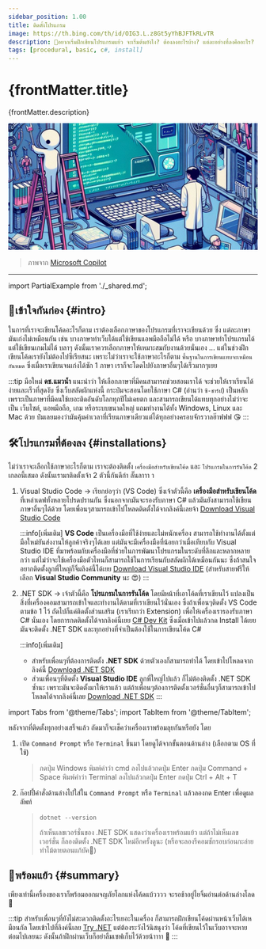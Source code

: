 ```yaml
---
sidebar_position: 1.00
title: ติดตั้งโปรแกรม
image: https://th.bing.com/th/id/OIG3.L.z8Gt5yYhBJFTkRLvTR
description: 🤔อยากเริ่มฝึกเขียนโปรแกรมแย้ว จะเริ่มต้นยังไง? ต้องลงอะไรบ้าง? แต่ละอย่างที่ลงคืออะไร? ดช.แมวน้ำ มีคำตอบให้กั๊ฟป๋ม
tags: [procedural, basic, c#, install]
---
```


# {frontMatter.title}

<p>{frontMatter.description}</p>

![banner](assets/install.jpg)

<blockquote>ภาพจาก <a href={frontMatter.image} target="_blank">Microsoft Copilot</a></blockquote>

---

<PartialExample name="shared" />
import PartialExample from './_shared.md';

## 🤝เข้าใจกันก่อง {#intro}
ในการที่เราจะเขียนโค้ดอะไรก็ตาม <Gray>เราต้องเลือกภาษาของโปรแกรมที่เราจะเขียนด้วย</Gray> ซึ่ง <Gray>แต่ละภาษามันเก่งไม่เหมือนกัน</Gray> เช่น บางภาษาทำเว็บได้แต่ใช้เขียนแอพมือถือไม่ได้ หรือ บางภาษาทำโปรแกรมได้แต่ใช้เขียนเกมไม่ได้ บลาๆ ดังนั้นเราควรเลือกภาษาให้เหมาะสมกับงานด้วยนั่นเอง ... แต่ในช่วงฝึกเขียนโค้ดเรายังไม่ต้องไปซีเรียสนะ เพราะไม่ว่าเราจะใช้ภาษาอะไรก็ตาม `พื้นฐานในการเขียนแทบจะเหมือนกันหมด` ซึ่งเมื่อเราเขียนจนเก่งได้ซัก 1 ภาษา เราก็จะโดดไปยังภาษาอื่นๆได้เร็วมากๆเยย

:::tip
มือใหม่ **ดช.แมวน้ำ** แนะนำว่า <Gray>ให้เลือกภาษาที่มีคนสามารถช่วยสอนเราได้</Gray> จะช่วยให้เราเรียนได้ง่ายและเร็วที่สุดงับ ซึ่งเว็บสลัดผักแห่งนี้ กระป๋มจะสอนโดยใช้ภาษา C# (อ่านว่า `ซี-ชาร์ป`) เป็นหลัก เพราะเป็นภาษาที่มีคนใช้เยอะติดอันดับโลกทุกปีไม่เคยตก และสามารถเขียนได้แทบทุกอย่างไม่ว่าจะเป็น เว็บไซต์, แอพมือถือ, เกม หรือระบบขนาดใหญ่ แถมทำงานได้ทั้ง Windows, Linux และ Mac ด้วย ป๋มเลยมองว่ามันคุ้มค่าเวลาที่เรียนภาษาเดียวแต่ได้ทุกอย่างครอบจักรวาลฮ๊าฟฟฟ 😘
:::

## 🛠️โปรแกรมที่ต้องลง {#installations}
ไม่ว่าเราจะเลือกใช้ภาษาอะไรก็ตาม เราจะต้องติดตั้ง `เครื่องมือสำหรับเขียนโค้ด` และ `โปรแกรมในการรันโค้ด` 2 เกลอนี้เสมอ ดังนั้นเรามาติดตั้งเจ้า 2 ตัวนี้กันดีก่า ลั๊นลาาา า
1. <Green>Visual Studio Code</Green> → เรียกย่อๆว่า (VS Code) ซึ่งเจ้าตัวนี้คือ **เครื่องมือสำหรับเขียนโค้ด** ที่เหล่าเดฟทั้งหลายโปรดปรานกัน ซึ่งนอกจากมันจะรองรับภาษา C# แล้วมันยังสามารถใช้เขียนภาษาอื่นๆได้ด้วย โดยเพื่อนๆสามารถเข้าไปโหลดติดตั้งได้จากลิงค์นี้เลยจ้า <Yellow><Icon icon="fa-solid fa-download" /> [Download Visual Studio Code](https://code.visualstudio.com)</Yellow>

    :::info[เพิ่มเติม]
    **VS Code** เป็นเครื่องมือที่ใช้ง่ายและไม่หนักเครื่อง สามารถใช้ทำงานได้ตั้งแต่มือใหม่ยันส่งงานให้ลูกค้าจริงๆได้เลย แต่มันจะมีเครื่องมือที่น้อยกว่าเมื่อเทียบกับ <Blue>Visual Studio IDE</Blue> ที่มาพร้อมกับเครื่องมือที่ช่วยในการพัฒนาโปรแกรมในระดับที่ลึกและหลากหลายกว่า แต่ไม่ว่าจะใช้เครื่องมือตัวไหนก็สามารถใช้ในการเรียนกับสลัดผักได้เหมือนกันนะ ซึ่งถ้าสนใจอยากติดตั้งลูกพี่ใหญ่ก็จิ้มลิงค์นี้ได้เยย [Download Visual Studio IDE](https://visualstudio.microsoft.com) (สำหรับสายฟรีให้เลือก **Visual Studio Community** นะ 😍)
    :::

2. <Green>.NET SDK</Green> → เจ้าตัวนี้คือ **โปรแกรมในการรันโค้ด** โดยมีหน้าที่เอาโค้ดที่เราเขียนไว้ แปลงเป็นสิ่งที่เครื่องคอมสามารถเข้าใจและทำงานได้ตามที่เราเขียนไว้นั่นเอง ซึ่งถ้าเพื่อนๆติดตั้ง VS Code ตามข้อ 1 ไว้ ถัดไปก็แค่ติดตั้งส่วนเสริม (เราเรียกว่า Extension) เพื่อให้เครื่องเรารองรับภาษา C# นั่นเอง โดยการกดติดตั้งได้จากลิงค์นี้เยย <Yellow><Icon icon="fa-solid fa-earth-americas" /> [C# Dev Kit](https://marketplace.visualstudio.com/items?itemName=ms-dotnettools.csdevkit)</Yellow> ซึ่งเมื่อเข้าไปแล้วกด Install ได้เยย มันจะติดตั้ง .NET SDK และทุกอย่างที่จำเป็นต้องใช้ในการเขียนโค้ด C#

    :::info[เพิ่มเติม]
    * สำหรับเพื่อนๆที่ต้องการติดตั้ง **.NET SDK** ด้วยตัวเองก็สามารถทำได้ โดยเข้าไปโหลดจากลิงค์นี้ [Download .NET SDK](https://dotnet.microsoft.com/en-us/download)
    * ส่วนเพื่อนๆที่ติดตั้ง **Visual Studio IDE** ลูกพี่ใหญ่ไปแล้ว ก็ไม่ต้องติดตั้ง .NET SDK ซ้ำนะ เพราะมันจะติดตั้งมาให้เราแล้ว แต่ถ้าเพื่อนๆต้องการติดตั้งเวอร์ชั่นอื่นๆก็สามารถเข้าไปโหลดได้จากลิงค์นี้เลย [Download .NET SDK](https://dotnet.microsoft.com/en-us/download/visual-studio-sdks)
    :::

import Tabs from '@theme/Tabs';
import TabItem from '@theme/TabItem';

หลังจากที่ติดตั้งทุกอย่างเสร็จแล้ว ถัดมาก็จะเช็คว่าเครื่องเราพร้อมลุยกันหรือยัง โดย
1. เปิด `Command Prompt` หรือ `Terminal` ขึ้นมา โดยดูได้จากขั้นตอนด้านล่าง (เลือกตาม OS ที่ใช้) 
    > <Tabs groupId="os">
    >     <TabItem value="win" label="Windows">กดปุ่ม <Gray>Windows</Gray> พิมพ์คำว่า <Blue>cmd</Blue> ลงไปแล้วกดปุ่ม Enter</TabItem>
    >     <TabItem value="mac" label="Mac">กดปุ่ม <Gray>Command + Space</Gray> พิมพ์คำว่า <Blue>Terminal</Blue> ลงไปแล้วกดปุ่ม Enter</TabItem>
    >     <TabItem value="linux" label="Linux">กดปุ่ม <Gray>Ctrl + Alt + T</Gray></TabItem>
    > </Tabs>

2. ก๊อปปี้คำสั่งด้านล่างไปใส่ใน `Command Prompt` หรือ `Terminal` แล้วลองกด Enter เพื่อดูผลลัพท์
    > ```shell
    > dotnet --version
    > ```
    > ถ้าเห็นเลขเวอร์ชั่นของ .NET SDK แสดงว่าเครื่องเราพร้อมแย้ว แต่ถ้าไม่เห็นเลขเวอร์ชั่น ก็ลองติดตั้ง .NET SDK ใหม่อีกครั้งดูนะ (หรือจะลองรีคอมซักรอบก่อนกะล่าย ท่าไม้ตายตอนแก้บัค🤣)

## 🥳พร้อมแย้ว {#summary}
เพียงเท่านี้เครื่องของเราก็พร้อมออกผจญภัยโลกแห่งโค้ดแบ้วววว จะรอช้าอยู่ไยจิ้มอ่านต่อด้านล่างโลด 🎉

:::tip
สำหรับเพื่อนๆที่ยังไม่สะดวกติดตั้งอะไรเยอะในเครื่อง ก็สามารถฝึกเขียนโค้ดผ่านหน้าเว็บได้เหมือนกัล โดยเข้าไปที่ลิงค์นี้เลย [Try .NET](https://try.dot.net) แต่ต้องระวังไว้นิสนุงว่า โค้ดที่เขียนไว้ในเว็บอาจจะหายต๋อมไปเลยนะ ดังนั้นถ้าฝึกผ่านเว็บก็อย่าลืมเซฟเก็บไว้ด้วยน้าาาา 🥲
:::

<Comment />